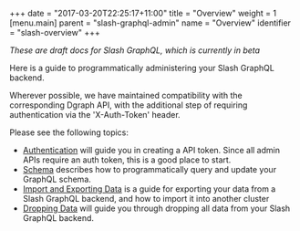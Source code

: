 +++
date = "2017-03-20T22:25:17+11:00"
title = "Overview"
weight = 1   
[menu.main]
    parent = "slash-graphql-admin"
    name = "Overview"
    identifier = "slash-overview"
+++

*These are draft docs for Slash GraphQL, which is currently in beta*

Here is a guide to programmatically administering your Slash GraphQL backend.

Wherever possible, we have maintained compatibility with the corresponding Dgraph API, with the additional step of requiring authentication via the 'X-Auth-Token' header.

Please see the following topics:

* [Authentication](/admin/authentication) will guide you in creating a API token. Since all admin APIs require an auth token, this is a good place to start.
* [Schema](/admin/schema) describes how to programmatically query and update your GraphQL schema.
* [Import and Exporting Data](/admin/import-export) is a guide for exporting your data from a Slash GraphQL backend, and how to import it into another cluster
* [Dropping Data](/admin/drop-data) will guide you through dropping all data from your Slash GraphQL backend.

